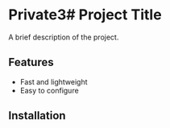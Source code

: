 # Private3# Project Title
A brief description of the project.
## Features
- Fast and lightweight
- Easy to configure
## Installation
